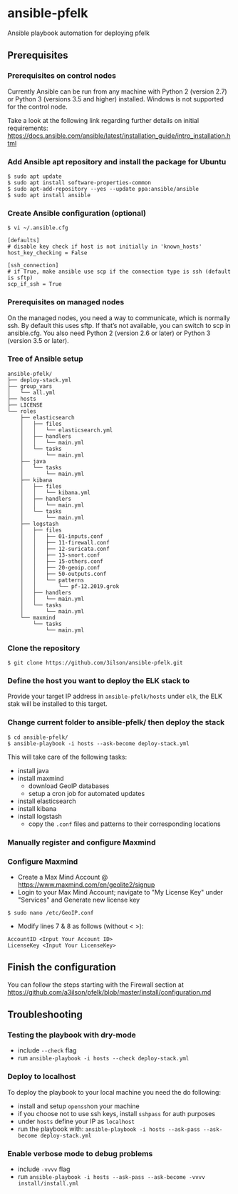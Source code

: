 # ansible-pfelk
Ansible playbook automation for deploying pfelk

## Prerequisites 

### Prerequisites on control nodes

Currently Ansible can be run from any machine with Python 2 (version 2.7) or Python 3 (versions 3.5 and higher) installed. Windows is not supported for the control node.

Take a look at the following link regarding further details on initial requirements: https://docs.ansible.com/ansible/latest/installation_guide/intro_installation.html

### Add Ansible apt repository and install the package for Ubuntu
```
$ sudo apt update
$ sudo apt install software-properties-common
$ sudo apt-add-repository --yes --update ppa:ansible/ansible
$ sudo apt install ansible
```

### Create Ansible configuration (optional)

```
$ vi ~/.ansible.cfg

[defaults]
# disable key check if host is not initially in 'known_hosts'
host_key_checking = False

[ssh_connection]
# if True, make ansible use scp if the connection type is ssh (default is sftp)
scp_if_ssh = True
```


### Prerequisites on managed nodes

On the managed nodes, you need a way to communicate, which is normally ssh. By default this uses sftp. If that’s not available, you can switch to scp in ansible.cfg. You also need Python 2 (version 2.6 or later) or Python 3 (version 3.5 or later).

### Tree of Ansible setup
```
ansible-pfelk/
├── deploy-stack.yml
├── group_vars
│   └── all.yml
├── hosts
├── LICENSE
└── roles
    ├── elasticsearch
    │   ├── files
    │   │   └── elasticsearch.yml
    │   ├── handlers
    │   │   └── main.yml
    │   └── tasks
    │       └── main.yml
    ├── java
    │   └── tasks
    │       └── main.yml
    ├── kibana
    │   ├── files
    │   │   └── kibana.yml
    │   ├── handlers
    │   │   └── main.yml
    │   └── tasks
    │       └── main.yml
    ├── logstash
    │   ├── files
    │   │   ├── 01-inputs.conf
    │   │   ├── 11-firewall.conf
    │   │   ├── 12-suricata.conf
    │   │   ├── 13-snort.conf
    │   │   ├── 15-others.conf
    │   │   ├── 20-geoip.conf
    │   │   ├── 50-outputs.conf
    │   │   └── patterns
    │   │       └── pf-12.2019.grok
    │   ├── handlers
    │   │   └── main.yml
    │   └── tasks
    │       └── main.yml
    └── maxmind
        └── tasks
            └── main.yml
```


### Clone the repository

```
$ git clone https://github.com/3ilson/ansible-pfelk.git
```


### Define the host you want to deploy the ELK stack to
Provide your target IP address in `ansible-pfelk/hosts` under `elk`, the ELK stak will be installed to this target.

### Change current folder to ansible-pfelk/ then deploy the stack
```
$ cd ansible-pfelk/
$ ansible-playbook -i hosts --ask-become deploy-stack.yml
```

This will take care of the following tasks:
 - install java
 - install maxmind
   - download GeoIP databases
   - setup a cron job for automated updates
 - install elasticsearch
 - install kibana
 - install logstash
   - copy the `.conf` files and patterns to their corresponding locations

### Manually register and configure Maxmind

### Configure Maxmind
- Create a Max Mind Account @ https://www.maxmind.com/en/geolite2/signup
- Login to your Max Mind Account; navigate to "My License Key" under "Services" and Generate new license key
```
$ sudo nano /etc/GeoIP.conf
```
- Modify lines 7 & 8 as follows (without < >):
```
AccountID <Input Your Account ID>
LicenseKey <Input Your LicenseKey>
```
## Finish the configuration

You can follow the steps starting with the Firewall section at https://github.com/a3ilson/pfelk/blob/master/install/configuration.md

## Troubleshooting

### Testing the playbook with dry-mode
 - include `--check` flag
 - run `ansible-playbook -i hosts --check deploy-stack.yml`

### Deploy to localhost
To deploy the playbook to your local machine you need the do following:
 - install and setup `openssh`on your machine
 - if you choose not to use ssh keys, install `sshpass` for auth purposes
 - under `hosts` define your IP as `localhost`
 - run the playbook with: `ansible-playbook -i hosts --ask-pass --ask-become deploy-stack.yml`
 
### Enable verbose mode to debug problems
 - include `-vvvv` flag
 - run `ansible-playbook -i hosts --ask-pass --ask-become -vvvv install/install.yml`
